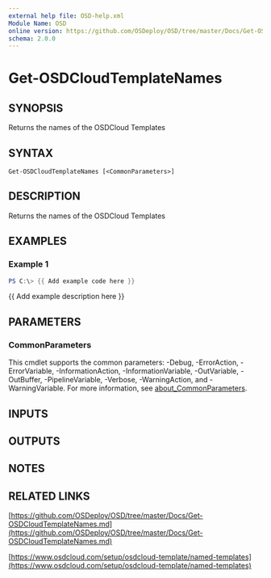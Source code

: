 ```yaml
---
external help file: OSD-help.xml
Module Name: OSD
online version: https://github.com/OSDeploy/OSD/tree/master/Docs/Get-OSDCloudTemplateNames.md
schema: 2.0.0
---
```


# Get-OSDCloudTemplateNames

## SYNOPSIS
Returns the names of the OSDCloud Templates

## SYNTAX

```
Get-OSDCloudTemplateNames [<CommonParameters>]
```

## DESCRIPTION
Returns the names of the OSDCloud Templates

## EXAMPLES

### Example 1
```powershell
PS C:\> {{ Add example code here }}
```

{{ Add example description here }}

## PARAMETERS

### CommonParameters
This cmdlet supports the common parameters: -Debug, -ErrorAction, -ErrorVariable, -InformationAction, -InformationVariable, -OutVariable, -OutBuffer, -PipelineVariable, -Verbose, -WarningAction, and -WarningVariable. For more information, see [about_CommonParameters](http://go.microsoft.com/fwlink/?LinkID=113216).

## INPUTS

## OUTPUTS

## NOTES

## RELATED LINKS

[https://github.com/OSDeploy/OSD/tree/master/Docs/Get-OSDCloudTemplateNames.md](https://github.com/OSDeploy/OSD/tree/master/Docs/Get-OSDCloudTemplateNames.md)

[https://www.osdcloud.com/setup/osdcloud-template/named-templates](https://www.osdcloud.com/setup/osdcloud-template/named-templates)

